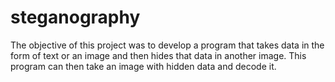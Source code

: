 # steganography

The objective of this project was to develop a program that takes data in the form of text or an image and then hides that data in another image. This program can then take an image with hidden data and decode it.

